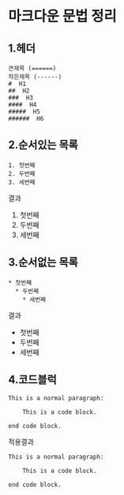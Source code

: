 # 마크다운 문법 정리

## 1.헤더

    큰제목 (======)
    작은제목 (------)
    #  H1
    ##  H2
    ###  H3
    ####  H4
    #####  H5
    ######  H6

## 2.순서있는 목록

    1. 첫번째
    2. 두번째
    3. 세번째

결과
1. 첫번째
2. 두번째
3. 세번째

## 3.순서없는 목록

    * 첫번째
      * 두번째
        * 세번째
    
결과

 * 첫번째
  * 두번째
  * 세번째

## 4.코드블럭

    This is a normal paragraph:

        This is a code block.
    
    end code block.
적용결과

    This is a normal paragraph:

        This is a code block.
    
    end code block.


　
     

